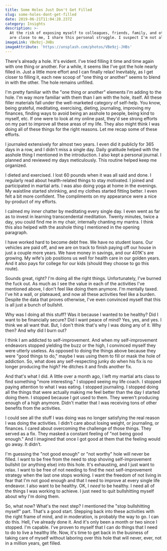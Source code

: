```yaml
---
title: Some Holes Just Don't Get Filled
slug: some-holes-dont-get-filled
date: 2019-06-21T11:04:28.237Z
category: Insights
description: >-
  At the risk of exposing myself to colleagues, friends, family, and others who
  are close to me, I share this personal struggle. I suspect I'm not alone.
imageLink: VBe9zj-JHBs
imageAttribute: 'https://unsplash.com/photos/VBe9zj-JHBs'
---
```

There's already a hole. It's evident. I've tried filling it time and time again with one thing or another. For a while, it seems like I've got the hole nearly filled in. Just a little more effort and I can finally relax! Inevitably, as I get closer to filling it, each new scoop of "one thing or another" seems to blend in with the other. The hole remains unfilled. 

I'm pretty familiar with the "one thing or another" elements I'm adding to the hole. I'm way more familiar with them than I am with the hole, itself. All these filler materials fall under the well-marketed category of self-help. You know, being grateful, meditating, exercising, dieting, journaling, improving my finances, finding ways to avoid being an asshole to people, being kind to myself, etc. If one were to look at my online past, they'd see strong efforts on my part to improve all these areas of my life. They also might think I was doing all of these things for the right reasons. Let me recap some of these efforts.

I journaled extensively for almost two years. I even did it publicly for 365 days in a row, and I didn't miss a single day. Daily gratitude helped with the asshole thing I mentioned in the introduction. I also kept a personal journal. I planned and reviewed my days meticulously. This routine helped keep me organized.

I dieted and exercised. I lost 60 pounds when it was all said and done. I regularly read about health-related things to stay motivated. I joined and participated in martial arts. I was also doing yoga at home in the evenings. My waistline started shrinking, and my clothes started fitting better. I even felt a bit more confident. The compliments on my appearance were a nice by-product of my efforts.

I calmed my inner chatter by meditating every single day. I even went as far as to invest in learning transcendental meditation. Twenty minutes, twice a day, you could find me in my chair, internally chanting my mantra. I think this also helped with the asshole thing I mentioned in the opening paragraph.

I have worked hard to become debt free. We have no student loans. Our vehicles are paid off, and we are on track to finish paying off our house in just a couple more years. We have money in savings, and our 401K's are growing. My wife's job positions us well for health care in our golden years. And it also pays for college for our kids (should they choose to go this route). 

Sounds great, right? I'm doing all the right things. Unfortunately, I've burned the fuck out. As much as I see the value in each of the activities I've mentioned above, I don't feel like doing them anymore. I'm mentally taxed. I've hit a wall, or plateaued, and now all these activities feel like a burden. Despite the data that proves otherwise, I've even convinced myself that this is all just a bunch of bullshit. 

Why was I doing all this stuff? Was it because I wanted to be healthy? Did I want to be financially secure? Did I want peace of mind? Yes, yes, and yes. I think we all want that. But, I don't think that's why I was doing any of it. Why then? And why did I burn out? 

I think I am addicted to self-improvement. And when my self-improvement endeavors stopped yielding the buzz or the high, I convinced myself they were utterly useless. As opposed to doing the things above because they were "good things to do," maybe I was using them to fill or mask the hole of addiction. So, what does any self-respecting junky do when his fix is no longer producing the high? He ditches it and finds another fix. 

And that's what I did. A little over a month ago, I left my martial arts class to find something "more interesting." I stopped seeing my life coach. I stopped paying attention to what I was eating. I stopped journaling. I stopped doing all the things that were actually making me feel better than the day I started doing them. I stopped because I got used to them. They weren't producing enough of a high anymore. Didn't matter that I was receiving tons of other benefits from the activities.

I could see all the stuff I was doing was no longer satisfying the real reason I was doing the activities. I didn't care about losing weight, or journaling, or finances. I cared about overcoming the challenge of those things. They served as a fix. They masked a constant feeling of "not being good enough." And I imagined that once I got good at them that the feeling would go away. It didn't.

I'm guessing the "not good enough" or "not worthy" hole will never be filled. I want to be free from the need to stop shoving self-improvement bullshit (or anything else) into this hole. It's exhausting, and I just want to relax. I want to be free of not needing to find the next self-improvement strategy when the last one stops working. I want the freedom of not living in fear that I'm not good enough and that I need to improve at every single life endeavor. I also want to be healthy. OK, I _need_ to be healthy. I need all of the things I was working to achieve. I just need to quit bullshitting myself about why I'm doing them.

So, what now? What's the next step? I mentioned the "stop bullshitting myself" part. That's a good start. Stepping back into these activities with the right frame of mind, and in moderation, is probably the way to go. I can do this. Hell, I've already done it. And it's only been a month or two since I stopped. I'm capable. I've proven to myself that I can do things that I need to do to live a healthy life. Now, it's time to get back in the business of taking care of myself without laboring over this hole that will never, ever, not in a million years, get filled.
